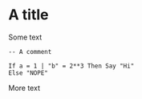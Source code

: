 A title
=======

Some text

~~~rexx
-- A comment

If a = 1 | "b" = 2**3 Then Say "Hi"
Else "NOPE"
~~~

More text